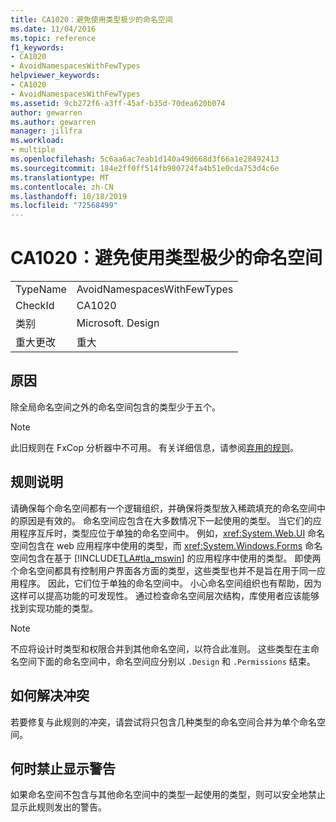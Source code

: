 ```yaml
---
title: CA1020：避免使用类型极少的命名空间
ms.date: 11/04/2016
ms.topic: reference
f1_keywords:
- CA1020
- AvoidNamespacesWithFewTypes
helpviewer_keywords:
- CA1020
- AvoidNamespacesWithFewTypes
ms.assetid: 9cb272f6-a3ff-45af-b35d-70dea620b074
author: gewarren
ms.author: gewarren
manager: jillfra
ms.workload:
- multiple
ms.openlocfilehash: 5c6aa6ac7eab1d140a49d668d3f66a1e28492413
ms.sourcegitcommit: 184e2ff0ff514fb980724fa4b51e0cda753d4c6e
ms.translationtype: MT
ms.contentlocale: zh-CN
ms.lasthandoff: 10/18/2019
ms.locfileid: "72568499"
---
```

# <a name="ca1020-avoid-namespaces-with-few-types"></a>CA1020：避免使用类型极少的命名空间

|||
|-|-|
|TypeName|AvoidNamespacesWithFewTypes|
|CheckId|CA1020|
|类别|Microsoft. Design|
|重大更改|重大|

## <a name="cause"></a>原因

除全局命名空间之外的命名空间包含的类型少于五个。

> [!NOTE]
> 此旧规则在 FxCop 分析器中不可用。 有关详细信息，请参阅[弃用的规则](fxcop-rule-port-status.md#deprecated-rules)。

## <a name="rule-description"></a>规则说明

请确保每个命名空间都有一个逻辑组织，并确保将类型放入稀疏填充的命名空间中的原因是有效的。 命名空间应包含在大多数情况下一起使用的类型。 当它们的应用程序互斥时，类型应位于单独的命名空间中。 例如，<xref:System.Web.UI> 命名空间包含在 web 应用程序中使用的类型，而 <xref:System.Windows.Forms> 命名空间包含在基于 [!INCLUDE[TLA#tla_mswin](../code-quality/includes/tlasharptla_mswin_md.md)] 的应用程序中使用的类型。 即使两个命名空间都具有控制用户界面各方面的类型，这些类型也并不是旨在用于同一应用程序。 因此，它们位于单独的命名空间中。 小心命名空间组织也有帮助，因为这样可以提高功能的可发现性。 通过检查命名空间层次结构，库使用者应该能够找到实现功能的类型。

> [!NOTE]
> 不应将设计时类型和权限合并到其他命名空间，以符合此准则。 这些类型在主命名空间下面的命名空间中，命名空间应分别以 `.Design` 和 `.Permissions` 结束。

## <a name="how-to-fix-violations"></a>如何解决冲突

若要修复与此规则的冲突，请尝试将只包含几种类型的命名空间合并为单个命名空间。

## <a name="when-to-suppress-warnings"></a>何时禁止显示警告

如果命名空间不包含与其他命名空间中的类型一起使用的类型，则可以安全地禁止显示此规则发出的警告。
